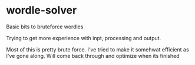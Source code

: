 # wordle-solver
Basic bits to bruteforce wordles

Trying to get more experience with inpt, processing and output. 

Most of this is pretty brute force. I've tried to make it somehwat efficient as I've gone along. Will come back through and optimize when its finished
